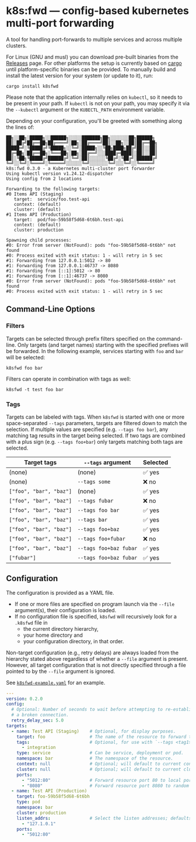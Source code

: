 # k8s:fwd — config-based kubernetes multi-port forwarding

A tool for handling port-forwards to multiple services and across multiple clusters.

For Linux (GNU and musl) you can download pre-built binaries from the [Releases](https://github.com/sunsided/k8sfwd/releases)
page. For other platforms the setup is currently based on [cargo] until platform-specific binaries can be provided.
To manually build and install the latest version for your system (or update to it), run:

```shell
cargo install k8sfwd
```

Please note that the application internally relies on `kubectl`, so it needs to be present in your path.
If `kubectl` is not on your path, you may specify it via the `--kubectl` argument or
the `KUBECTL_PATH` environment variable.

Depending on your configuration, you'll be greeted with something along the lines of:

```
██╗░░██╗░█████╗░░██████╗░░░░░███████╗██╗░░░░░░░██╗██████╗
██║░██╔╝██╔══██╗██╔════╝░██╗░██╔════╝██║░░██╗░░██║██╔══██╗
█████═╝░╚█████╔╝╚█████╗░░╚═╝░█████╗░░╚██╗████╗██╔╝██║░░██║
██╔═██╗░██╔══██╗░╚═══██╗░██╗░██╔══╝░░░████╔═████║░██║░░██║
██║░╚██╗╚█████╔╝██████╔╝░╚═╝░██║░░░░░░╚██╔╝░╚██╔╝░██████╔╝
╚═╝░░╚═╝░╚════╝░╚═════╝░░░░░░╚═╝░░░░░░░╚═╝░░░╚═╝░░╚═════╝
k8s:fwd 0.3.0 - a Kubernetes multi-cluster port forwarder
Using kubectl version v1.24.12-dispatcher
Using config from 2 locations

Forwarding to the following targets:
#0 Items API (Staging)
   target:  service/foo.test-api
   context: (default)
   cluster: (default)
#1 Items API (Production)
   target:  pod/foo-59b58f5d68-6t6bh.test-api
   context: (default)
   cluster: production

Spawning child processes:
#0: Error from server (NotFound): pods "foo-59b58f5d68-6t6bh" not found
#0: Process exited with exit status: 1 - will retry in 5 sec
#1: Forwarding from 127.0.0.1:5012 -> 80
#1: Forwarding from 127.0.0.1:46737 -> 8080
#1: Forwarding from [::1]:5012 -> 80
#1: Forwarding from [::1]:46737 -> 8080
#0: Error from server (NotFound): pods "foo-59b58f5d68-6t6bh" not found
#0: Process exited with exit status: 1 - will retry in 5 sec
```

## Command-Line Options

### Filters

Targets can be selected through prefix filters specified on the command-line. Only
targets (and target names) starting with the specified prefixes will be forwarded.
In the following example, services starting with `foo` and `bar` will be selected:

```shell
k8sfwd foo bar
```

Filters can operate in combination with tags as well:

```shell
k8sfwd -t test foo bar
```

### Tags

Targets can be labeled with tags. When `k8sfwd` is started with one or more space-separated
`--tags` parameters, targets are filtered down to match the selection. If multiple values
are specified (e.g. `--tags foo bar`), any matching tag results in the target being selected.
If two tags are combined with a plus sign (e.g. `--tags foo+bar`) only targets matching both
tags are selected.

| Target tags             | `--tags` argument      | Selected |
|-------------------------|------------------------|----------|
| (none)                  | (none)                 | ✅ yes    |
| (none)                  | `--tags some`          | ❌ no     |
| `["foo", "bar", "baz"]` | (none)                 | ✅ yes    |
| `["foo", "bar", "baz"]` | `--tags fubar`         | ❌ no     |
| `["foo", "bar", "baz"]` | `--tags foo bar`       | ✅ yes    |
| `["foo", "bar", "baz"]` | `--tags bar`           | ✅ yes    |
| `["foo", "bar", "baz"]` | `--tags foo+baz`       | ✅ yes    |
| `["foo", "bar", "baz"]` | `--tags foo+fubar`     | ❌ no     |
| `["foo", "bar", "baz"]` | `--tags foo+baz fubar` | ✅ yes    |
| `["fubar"]`             | `--tags foo+baz fubar` | ✅ yes    |
   

## Configuration

The configuration is provided as a YAML file. 

- If one or more files are specified on program launch via the `--file` argument(s), their configuration is loaded.
- If no configuration file is specified, `k8sfwd` will recursively look for a `.k8sfwd` file in 
  - the current directory hierarchy, 
  - your home directory and 
  - your configuration directory, in that order.

Non-target configuration (e.g., retry delays) are always loaded from the hierarchy stated above regardless
of whether a `--file` argument is present. However,  all target configuration that is not directly specified
through a file pointed to by the `--file` argument is ignored.

See [`k8sfwd-example.yaml`](k8sfwd-example.yaml) for an example.

```yaml
---
version: 0.2.0
config:
  # Optional: Number of seconds to wait before attempting to re-establish
  # a broken connection.
  retry_delay_sec: 5.0
targets:
  - name: Test API (Staging)    # Optional, for display purposes.
    target: foo                 # The name of the resource to forward to.
    tags:                       # Optional, for use with `--tags <tag1> <tag2>+<tag3>`
      - integration
    type: service               # Can be service, deployment or pod.
    namespace: bar              # The namespace of the resource.
    context: null               # Optional; will default to current context.
    cluster: null               # Optional; will default to current cluster.
    ports:
      - "5012:80"               # Forward resource port 80 to local port 5012.
      - "8080"                  # Forward resource port 8080 to random local port. 
  - name: Test API (Production)
    target: foo-59b58f5d68-6t6bh
    type: pod
    namespace: bar
    cluster: production
    listen_addrs:               # Select the listen addresses; defaults to `localhost`.
      - "127.1.0.1"
    ports:
      - "5012:80"
```

[cargo]: https://crates.io/
